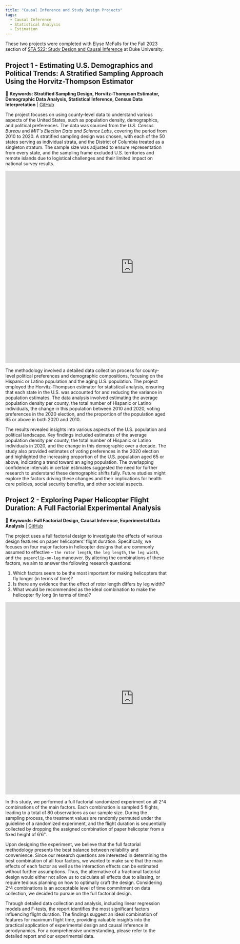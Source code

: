 ```yaml
---
title: "Causal Inference and Study Design Projects"
tags:
  - Causal Inference
  - Statistical Analysis
  - Estimation
---
```


These two projects were completed with Elyse McFalls for the Fall 2023 section of [STA 522: Study Design and Causal Inference](https://www2.stat.duke.edu/~jerry/sta322n522/sta322n522s18.html) at Duke University. 

## Project 1 - Estimating U.S. Demographics and Political Trends: A Stratified Sampling Approach Using the Horvitz-Thompson Estimator

🚩 **Keywords: Stratified Sampling Design, Horvitz-Thompson Estimator, Demographic Data Analysis, Statistical Inference, Census Data Interpretation** | [GitHub](https://github.com/emcfalls/StudyDesignP1.git)

The project focuses on using county-level data to understand various aspects of the United States, such as population density, demographics, and political preferences. The data was sourced from the *U.S. Census Bureau* and *MIT's Election Data and Science Labs*, covering the period from 2010 to 2020. A stratified sampling design was chosen, with each of the 50 states serving as individual strata, and the District of Columbia treated as a singleton stratum. The sample size was adjusted to ensure representation from every state, and the sampling frame excluded U.S. territories and remote islands due to logistical challenges and their limited impact on national survey results. 

<embed src="https://hollyyfc.github.io/docus/project1.pdf" width="800" height="600" type="application/pdf">

The methodology involved a detailed data collection process for county-level political preferences and demographic compositions, focusing on the Hispanic or Latino population and the aging U.S. population. The project employed the Horvitz-Thompson estimator for statistical analysis, ensuring that each state in the U.S. was accounted for and reducing the variance in population estimates. The data analysis involved estimating the average population density per county, the total number of Hispanic or Latino individuals, the change in this population between 2010 and 2020, voting preferences in the 2020 election, and the proportion of the population aged 65 or above in both 2020 and 2010.

The results revealed insights into various aspects of the U.S. population and political landscape. Key findings included estimates of the average population density per county, the total number of Hispanic or Latino individuals in 2020, and the change in this demographic over a decade. The study also provided estimates of voting preferences in the 2020 election and highlighted the increasing proportion of the U.S. population aged 65 or above, indicating a trend toward an aging population. The overlapping confidence intervals in certain estimates suggested the need for further research to understand these demographic shifts fully. Future studies might explore the factors driving these changes and their implications for health care policies, social security benefits, and other societal aspects.


## Project 2 - Exploring Paper Helicopter Flight Duration: A Full Factorial Experimental Analysis

🚩 **Keywords: Full Factorial Design, Causal Inference, Experimental Data Analysis** | [GitHub](https://github.com/hollyyfc/STA522-Project2.git)

The project uses a full factorial design to investigate the effects of various design features on paper helicopters' flight duration. Specifically, we focuses on four major factors in helicopter designs that are commonly assumed to effective – `the rotor length`, `the leg length`, `the leg width`, and `the paperclip-on-leg` maneuver. By altering the combinations of these factors, we aim to answer the following research questions:

1. Which factors seem to be the most important for making helicopters that fly longer (in terms of time)?
2. Is there any evidence that the effect of rotor length differs by leg width?
3. What would be recommended as the ideal combination to make the helicopter fly long (in terms of time)?

<embed src="https://hollyyfc.github.io/docus/project2.pdf" width="800" height="600" type="application/pdf">

In this study, we performed a full factorial randomized experiment on all 2^4 combinations of the main factors. Each combination is sampled 5 flights, leading to a total of 80 observations as our sample size. During the sampling process, the treatment values are randomly permuted under the guideline of a randomized experiment, and the flight duration is sequentially collected by dropping the assigned combination of paper helicopter from a fixed height of 6’6''.

Upon designing the experiment, we believe that the full factorial methodology presents the best balance between reliability and convenience. Since our research questions are interested in determining the best combination of all four factors, we wanted to make sure that the main effects of each factor as well as the interaction effects can be estimated without further assumptions. Thus, the alternative of a fractional factorial design would either not allow us to calculate all effects due to aliasing, or require tedious planning on how to optimally craft the design. Considering 2^4 combinations is an acceptable level of time commitment on data collection, we decided to pursue on the full factorial design.

Through detailed data collection and analysis, including linear regression models and F-tests, the report identifies the most significant factors influencing flight duration. The findings suggest an ideal combination of features for maximum flight time, providing valuable insights into the practical application of experimental design and causal inference in aerodynamics. For a comprehensive understanding, please refer to the detailed report and our experimental data.














